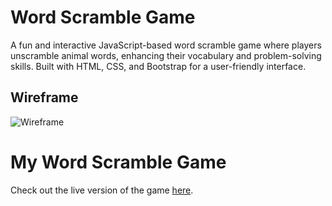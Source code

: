 # Word Scramble Game

A fun and interactive JavaScript-based word scramble game where players unscramble animal words, enhancing their vocabulary and problem-solving skills. Built with HTML, CSS, and Bootstrap for a user-friendly interface.

## Wireframe

![Wireframe](word-scramble-wireframe.png)

# My Word Scramble Game

Check out the live version of the game [here](https://hollis-brown.github.io/module-2-js-final-project-hollis-brown/start.html).


